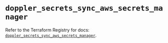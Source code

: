 # `doppler_secrets_sync_aws_secrets_manager`

Refer to the Terraform Registry for docs: [`doppler_secrets_sync_aws_secrets_manager`](https://registry.terraform.io/providers/dopplerhq/doppler/1.21.0/docs/resources/secrets_sync_aws_secrets_manager).
